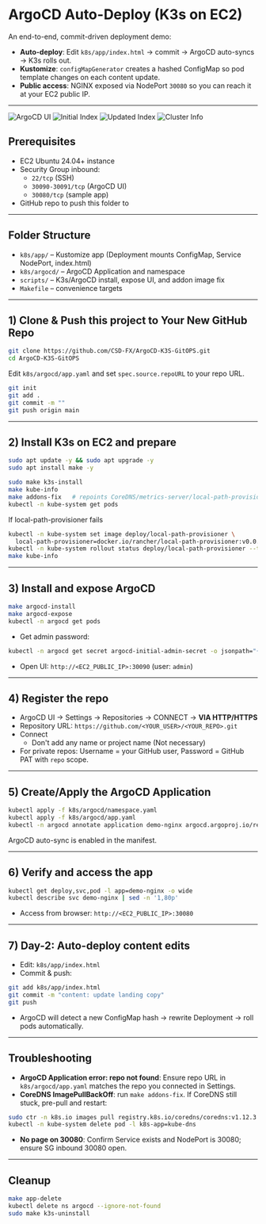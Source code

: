 # ArgoCD Auto-Deploy (K3s on EC2)

An end-to-end, commit-driven deployment demo:

- **Auto-deploy**: Edit `k8s/app/index.html` → commit → ArgoCD auto-syncs → K3s rolls out.
- **Kustomize**: `configMapGenerator` creates a hashed ConfigMap so pod template changes on each content update.
- **Public access**: NGINX exposed via NodePort `30080` so you can reach it at your EC2 public IP.

---

![ArgoCD UI](https://raw.githubusercontent.com/CSD-FX/ArgoCD-K3S-GitOPS/main/images/argocd-ui.png)
![Initial Index](https://raw.githubusercontent.com/CSD-FX/ArgoCD-K3S-GitOPS/main/images/initial-index.png)
![Updated Index](https://raw.githubusercontent.com/CSD-FX/ArgoCD-K3S-GitOPS/main/images/updated-index.png)
![Cluster Info](https://raw.githubusercontent.com/CSD-FX/ArgoCD-K3S-GitOPS/main/images/info.png)

## Prerequisites

- EC2 Ubuntu 24.04+ instance
- Security Group inbound:
  - `22/tcp` (SSH)
  - `30090-30091/tcp` (ArgoCD UI)
  - `30080/tcp` (sample app)
- GitHub repo to push this folder to

---

## Folder Structure

- `k8s/app/` – Kustomize app (Deployment mounts ConfigMap, Service NodePort, index.html)
- `k8s/argocd/` – ArgoCD Application and namespace
- `scripts/` – K3s/ArgoCD install, expose UI, and addon image fix
- `Makefile` – convenience targets

---

## 1) Clone & Push this project to Your New GitHub Repo

```bash
git clone https://github.com/CSD-FX/ArgoCD-K3S-GitOPS.git
cd ArgoCD-K3S-GitOPS
```

Edit `k8s/argocd/app.yaml` and set `spec.source.repoURL` to your repo URL.

```bash
git init
git add .
git commit -m ""
git push origin main
```

---

## 2) Install K3s on EC2 and prepare
```bash
sudo apt update -y && sudo apt upgrade -y
sudo apt install make -y
```

```bash
sudo make k3s-install
make kube-info
make addons-fix   # repoints CoreDNS/metrics-server/local-path-provisioner to stable registries
kubectl -n kube-system get pods
```
If local-path-provisioner fails
```bash
kubectl -n kube-system set image deploy/local-path-provisioner \
  local-path-provisioner=docker.io/rancher/local-path-provisioner:v0.0.31
kubectl -n kube-system rollout status deploy/local-path-provisioner --timeout=10s
make kube-info
```

---

## 3) Install and expose ArgoCD

```bash
make argocd-install
make argocd-expose
kubectl -n argocd get pods
```

- Get admin password:
```bash
kubectl -n argocd get secret argocd-initial-admin-secret -o jsonpath="{.data.password}" | base64 -d; echo
```
- Open UI: `http://<EC2_PUBLIC_IP>:30090` (user: `admin`)

---

## 4) Register the repo

- ArgoCD UI → Settings → Repositories → CONNECT → **VIA HTTP/HTTPS**
- Repository URL: `https://github.com/<YOUR_USER>/<YOUR_REPO>.git`
- Connect
   - Don't add any name or project name (Not necessary)
- For private repos: Username = your GitHub user, Password = GitHub PAT with `repo` scope.

---

## 5) Create/Apply the ArgoCD Application

```bash
kubectl apply -f k8s/argocd/namespace.yaml
kubectl apply -f k8s/argocd/app.yaml
kubectl -n argocd annotate application demo-nginx argocd.argoproj.io/refresh=hard --overwrite
```

ArgoCD auto-sync is enabled in the manifest.

---

## 6) Verify and access the app

```bash
kubectl get deploy,svc,pod -l app=demo-nginx -o wide
kubectl describe svc demo-nginx | sed -n '1,80p'
```

- Access from browser: `http://<EC2_PUBLIC_IP>:30080`

---

## 7) Day-2: Auto-deploy content edits

- Edit: `k8s/app/index.html`
- Commit & push:
```bash
git add k8s/app/index.html
git commit -m "content: update landing copy"
git push
```
- ArgoCD will detect a new ConfigMap hash → rewrite Deployment → roll pods automatically.

---

## Troubleshooting

- **ArgoCD Application error: repo not found**: Ensure repo URL in `k8s/argocd/app.yaml` matches the repo you connected in Settings.
- **CoreDNS ImagePullBackOff**: run `make addons-fix`. If CoreDNS still stuck, pre-pull and restart:
```bash
sudo ctr -n k8s.io images pull registry.k8s.io/coredns/coredns:v1.12.3
kubectl -n kube-system delete pod -l k8s-app=kube-dns
```
- **No page on 30080**: Confirm Service exists and NodePort is 30080; ensure SG inbound 30080 open.

---

## Cleanup

```bash
make app-delete
kubectl delete ns argocd --ignore-not-found
sudo make k3s-uninstall
```
